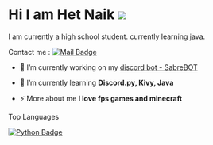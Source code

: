 # Hi I am Het Naik <img src = "https://cdn.discordapp.com/emojis/739760076784402502.gif?v=1">

I am currently a high school student. currently learning java.

Contact me : 
[![Mail Badge](https://img.shields.io/badge/-awesomehet-c0392b?style=flat&labelColor=c0392b&logo=gmail&logoColor=white)](mailto:awesomehet@gmail.com)


- 🔭 I’m currently working on my [discord bot - SabreBOT]()

- 🌱 I’m currently learning **Discord.py, Kivy, Java**

- ⚡ More about me **I love fps games and minecraft**


Top Languages 

[![Python Badge](https://img.shields.io/badge/-Python-e535ab?style=for-the-badge&labelColor=black&logo=python&logoColor=e535ab)](#)
